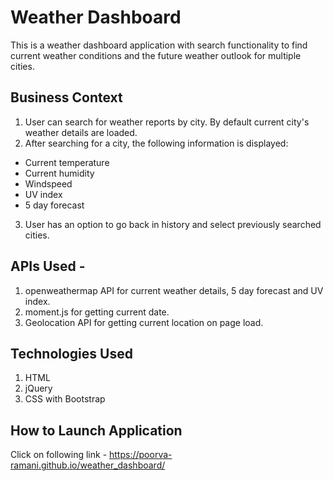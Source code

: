 # Weather Dashboard

This is a weather dashboard application with search functionality to find current weather conditions and the future weather outlook for multiple cities.

## Business Context

1. User can search for weather reports by city. By default current city's weather details are loaded.
2. After searching for a city, the following information is displayed:
 * Current temperature
 * Current humidity
 * Windspeed
 * UV index
 * 5 day forecast

3. User has an option to go back in history and select previously searched cities.

## APIs Used - 

1. openweathermap API for current weather details, 5 day forecast and UV index.
2. moment.js for getting current date.
3. Geolocation API for getting current location on page load.

## Technologies Used

1. HTML
2. jQuery
3. CSS with Bootstrap


## How to Launch Application

Click on following link -
https://poorva-ramani.github.io/weather_dashboard/
